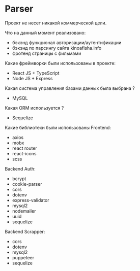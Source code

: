 # Parser
Проект не несет никакой коммерческой цели.

Что на данный момент реализовано:
- бэкэнд функционал авторизации/аутентификации
- бэкэнд по парсингу сайта kinoafisha.info
- фротенд страницы с фильмами

Какие фреймворки были использованы в проекте:
- React JS + TypeScript
- Node JS + Express

Какая система управления базами данных была выбрана ?
- MySQL

Какая ORM используется ?
- Sequelize

Какие библиотеки были использованы
Frontend:
- axios
- mobx
- react router
- react-icons
- scss

Backend Auth:
- bcrypt
- cookie-parser
- cors
- dotenv
- express-validator
- mysql2
- nodemailer
- uuid
- sequelize

Backend Scrapper:
- cors
- dotenv
- mysql2
- puppeteer
- sequelize
